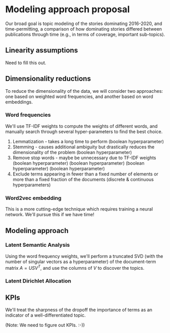 # Modeling approach proposal

Our broad goal is topic modeling of the stories dominating 2016-2020, and time-permitting, a comparison of how dominating stories differed between publications through time (e.g., in terms of coverage, important sub-topics).

## Linearity assumptions

Need to fill this out.

## Dimensionality reductions

To reduce the dimensionality of the data, we will consider two approaches: one based on weighted word frequencies, and another based on word embeddings.

### Word frequencies

We'll use TF-IDF weights to compute the weights of different words, and manually search through several hyper-parameters to find the best choice.

 1. Lemmatization - takes a long time to perform (boolean hyperparameter)
 2. Stemming - causes additional ambiguity but drastically reduces the dimensionality of the problem (boolean hyperparameter)
 3. Remove stop words - maybe be unnecessary due to TF-IDF weights (boolean hyperparameter) (boolean hyperparameter) (boolean hyperparameter) (boolean hyperparameter)
 4. Exclude terms appearing in fewer than a fixed number of elements or more than a fixed fraction of the documents (discrete & continuous hyperparameters)

### Word2vec embedding

This is a more cutting-edge technique which requires training a neural network. We'll pursue this if we have time!

## Modeling approach

### Latent Semantic Analysis

Using the word frequency weights, we'll perform a truncated SVD (with the number of singular vectors as a hyperparameter) of the document-term matrix $A = USV^T$, and use the columns of $V$ to discover the topics.

### Latent Dirichlet Allocation

## KPIs

We'll treat the sharpness of the dropoff the importance of terms as an indicator of a well-differentiated topic.

(Note: We need to figure out KPIs. :-))
